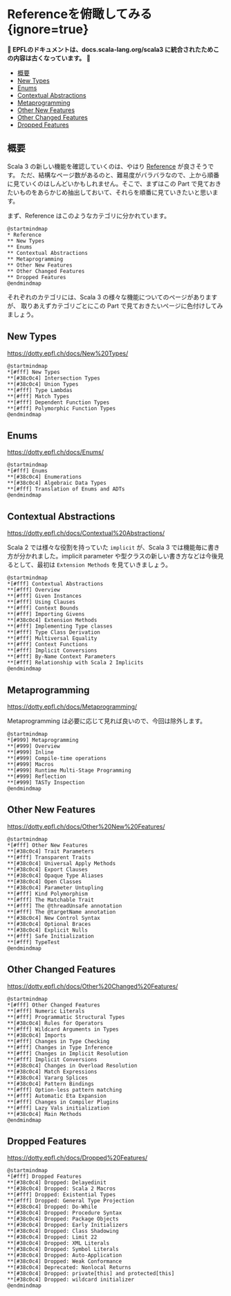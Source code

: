 # Referenceを俯瞰してみる {ignore=true}

**:construction: EPFLのドキュメントは、docs.scala-lang.org/scala3 に統合されたためこの内容は古くなっています。 :construction:**

<!-- @import "[TOC]" {cmd="toc" depthFrom=1 depthTo=6 orderedList=false} -->

<!-- code_chunk_output -->

- [概要](#概要)
- [New Types](#new-types)
- [Enums](#enums)
- [Contextual Abstractions](#contextual-abstractions)
- [Metaprogramming](#metaprogramming)
- [Other New Features](#other-new-features)
- [Other Changed Features](#other-changed-features)
- [Dropped Features](#dropped-features)

<!-- /code_chunk_output -->

## 概要

Scala 3 の新しい機能を確認していくのは、やはり [Reference](https://dotty.epfl.ch/docs/reference/overview.html) が良さそうです。
ただ、結構なページ数があるのと、難易度がバラバラなので、上から順番に見ていくのはしんどいかもしれません。そこで、まずはこの Part で見ておきたいものをあらかじめ抽出しておいて、それらを順番に見ていきたいと思います。

まず、Reference はこのようなカテゴリに分かれています。

```plantuml
@startmindmap
* Reference
** New Types
** Enums
** Contextual Abstractions
** Metaprogramming
** Other New Features
** Other Changed Features
** Dropped Features
@endmindmap
```

それぞれのカテゴリには、Scala 3 の様々な機能についてのページがありますが、
取りあえずカテゴリごとにこの Part で見ておきたいページに色付けしてみましょう。


## New Types

https://dotty.epfl.ch/docs/New%20Types/

```plantuml
@startmindmap
*[#fff] New Types
**[#38c0c4] Intersection Types
**[#38c0c4] Union Types
**[#fff] Type Lambdas
**[#fff] Match Types
**[#fff] Dependent Function Types
**[#fff] Polymorphic Function Types
@endmindmap
```

## Enums

https://dotty.epfl.ch/docs/Enums/

```plantuml
@startmindmap
*[#fff] Enums
**[#38c0c4] Enumerations
**[#38c0c4] Algebraic Data Types
**[#fff] Translation of Enums and ADTs
@endmindmap
```

## Contextual Abstractions

https://dotty.epfl.ch/docs/Contextual%20Abstractions/

Scala 2 では様々な役割を持っていた `implicit` が、Scala 3 では機能毎に書き方が分かれました。implicit parameter や型クラスの新しい書き方などは今後見るとして、最初は `Extension Methods` を見ていきましょう。

```plantuml
@startmindmap
*[#fff] Contextual Abstractions
**[#fff] Overview
**[#fff] Given Instances
**[#fff] Using Clauses
**[#fff] Context Bounds
**[#fff] Importing Givens
**[#38c0c4] Extension Methods
**[#fff] Implementing Type classes
**[#fff] Type Class Derivation
**[#fff] Multiversal Equality
**[#fff] Context Functions
**[#fff] Implicit Conversions
**[#fff] By-Name Context Parameters
**[#fff] Relationship with Scala 2 Implicits
@endmindmap
```

## Metaprogramming

https://dotty.epfl.ch/docs/Metaprogramming/

Metaprogramming は必要に応じて見れば良いので、今回は除外します。

```plantuml
@startmindmap
*[#999] Metaprogramming
**[#999] Overview
**[#999] Inline
**[#999] Compile-time operations
**[#999] Macros
**[#999] Runtime Multi-Stage Programming
**[#999] Reflection
**[#999] TASTy Inspection
@endmindmap
```

## Other New Features

https://dotty.epfl.ch/docs/Other%20New%20Features/

```plantuml
@startmindmap
*[#fff] Other New Features
**[#38c0c4] Trait Parameters
**[#fff] Transparent Traits
**[#38c0c4] Universal Apply Methods
**[#38c0c4] Export Clauses
**[#38c0c4] Opaque Type Aliases
**[#38c0c4] Open Classes
**[#38c0c4] Parameter Untupling
**[#fff] Kind Polymorphism
**[#fff] The Matchable Trait
**[#fff] The @threadUnsafe annotation
**[#fff] The @targetName annotation
**[#38c0c4] New Control Syntax
**[#38c0c4] Optional Braces
**[#38c0c4] Explicit Nulls
**[#fff] Safe Initialization
**[#fff] TypeTest
@endmindmap
```

## Other Changed Features

https://dotty.epfl.ch/docs/Other%20Changed%20Features/

```plantuml
@startmindmap
*[#fff] Other Changed Features
**[#fff] Numeric Literals
**[#fff] Programmatic Structural Types
**[#38c0c4] Rules for Operators
**[#fff] Wildcard Arguments in Types
**[#38c0c4] Imports
**[#fff] Changes in Type Checking
**[#fff] Changes in Type Inference
**[#fff] Changes in Implicit Resolution
**[#fff] Implicit Conversions
**[#38c0c4] Changes in Overload Resolution
**[#38c0c4] Match Expressions
**[#38c0c4] Vararg Splices
**[#38c0c4] Pattern Bindings
**[#fff] Option-less pattern matching
**[#fff] Automatic Eta Expansion
**[#fff] Changes in Compiler Plugins
**[#fff] Lazy Vals initialization
**[#38c0c4] Main Methods
@endmindmap
```

## Dropped Features

https://dotty.epfl.ch/docs/Dropped%20Features/

```plantuml
@startmindmap
*[#fff] Dropped Features
**[#38c0c4] Dropped: Delayedinit
**[#38c0c4] Dropped: Scala 2 Macros
**[#fff] Dropped: Existential Types
**[#fff] Dropped: General Type Projection
**[#38c0c4] Dropped: Do-While
**[#38c0c4] Dropped: Procedure Syntax
**[#38c0c4] Dropped: Package Objects
**[#38c0c4] Dropped: Early Initializers
**[#38c0c4] Dropped: Class Shadowing
**[#38c0c4] Dropped: Limit 22
**[#38c0c4] Dropped: XML Literals
**[#38c0c4] Dropped: Symbol Literals
**[#38c0c4] Dropped: Auto-Application
**[#38c0c4] Dropped: Weak Conformance
**[#38c0c4] Deprecated: Nonlocal Returns
**[#38c0c4] Dropped: private[this] and protected[this]
**[#38c0c4] Dropped: wildcard initializer
@endmindmap
```
